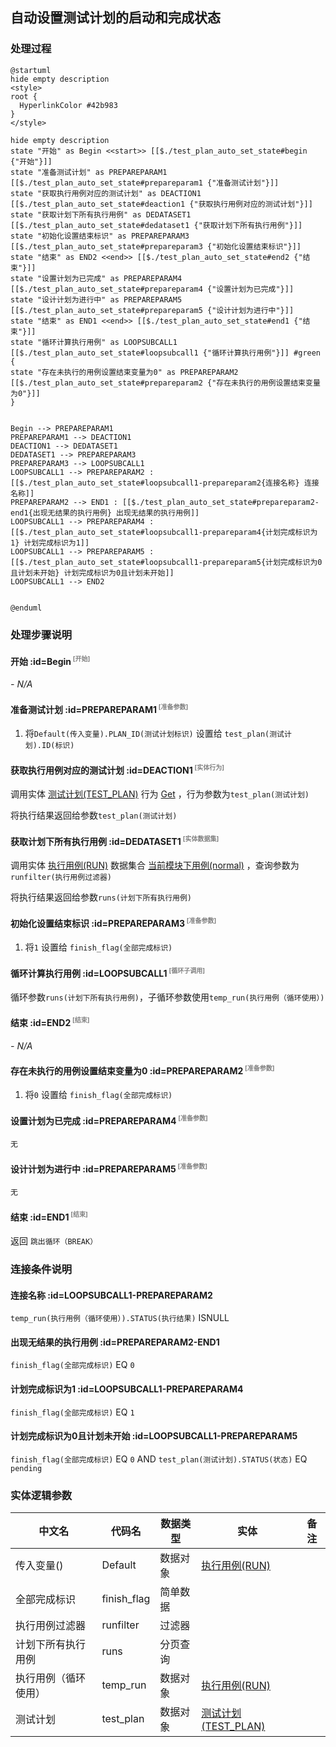 ## 自动设置测试计划的启动和完成状态 <!-- {docsify-ignore-all} -->

   

### 处理过程

```plantuml
@startuml
hide empty description
<style>
root {
  HyperlinkColor #42b983
}
</style>

hide empty description
state "开始" as Begin <<start>> [[$./test_plan_auto_set_state#begin {"开始"}]]
state "准备测试计划" as PREPAREPARAM1  [[$./test_plan_auto_set_state#prepareparam1 {"准备测试计划"}]]
state "获取执行用例对应的测试计划" as DEACTION1  [[$./test_plan_auto_set_state#deaction1 {"获取执行用例对应的测试计划"}]]
state "获取计划下所有执行用例" as DEDATASET1  [[$./test_plan_auto_set_state#dedataset1 {"获取计划下所有执行用例"}]]
state "初始化设置结束标识" as PREPAREPARAM3  [[$./test_plan_auto_set_state#prepareparam3 {"初始化设置结束标识"}]]
state "结束" as END2 <<end>> [[$./test_plan_auto_set_state#end2 {"结束"}]]
state "设置计划为已完成" as PREPAREPARAM4  [[$./test_plan_auto_set_state#prepareparam4 {"设置计划为已完成"}]]
state "设计计划为进行中" as PREPAREPARAM5  [[$./test_plan_auto_set_state#prepareparam5 {"设计计划为进行中"}]]
state "结束" as END1 <<end>> [[$./test_plan_auto_set_state#end1 {"结束"}]]
state "循环计算执行用例" as LOOPSUBCALL1  [[$./test_plan_auto_set_state#loopsubcall1 {"循环计算执行用例"}]] #green {
state "存在未执行的用例设置结束变量为0" as PREPAREPARAM2  [[$./test_plan_auto_set_state#prepareparam2 {"存在未执行的用例设置结束变量为0"}]]
}


Begin --> PREPAREPARAM1
PREPAREPARAM1 --> DEACTION1
DEACTION1 --> DEDATASET1
DEDATASET1 --> PREPAREPARAM3
PREPAREPARAM3 --> LOOPSUBCALL1
LOOPSUBCALL1 --> PREPAREPARAM2 : [[$./test_plan_auto_set_state#loopsubcall1-prepareparam2{连接名称} 连接名称]]
PREPAREPARAM2 --> END1 : [[$./test_plan_auto_set_state#prepareparam2-end1{出现无结果的执行用例} 出现无结果的执行用例]]
LOOPSUBCALL1 --> PREPAREPARAM4 : [[$./test_plan_auto_set_state#loopsubcall1-prepareparam4{计划完成标识为1} 计划完成标识为1]]
LOOPSUBCALL1 --> PREPAREPARAM5 : [[$./test_plan_auto_set_state#loopsubcall1-prepareparam5{计划完成标识为0且计划未开始} 计划完成标识为0且计划未开始]]
LOOPSUBCALL1 --> END2


@enduml
```


### 处理步骤说明

#### 开始 :id=Begin<sup class="footnote-symbol"> <font color=gray size=1>[开始]</font></sup>



*- N/A*
#### 准备测试计划 :id=PREPAREPARAM1<sup class="footnote-symbol"> <font color=gray size=1>[准备参数]</font></sup>



1. 将`Default(传入变量).PLAN_ID(测试计划标识)` 设置给  `test_plan(测试计划).ID(标识)`

#### 获取执行用例对应的测试计划 :id=DEACTION1<sup class="footnote-symbol"> <font color=gray size=1>[实体行为]</font></sup>



调用实体 [测试计划(TEST_PLAN)](module/TestMgmt/test_plan.md) 行为 [Get](module/TestMgmt/test_plan#行为) ，行为参数为`test_plan(测试计划)`

将执行结果返回给参数`test_plan(测试计划)`

#### 获取计划下所有执行用例 :id=DEDATASET1<sup class="footnote-symbol"> <font color=gray size=1>[实体数据集]</font></sup>



调用实体 [执行用例(RUN)](module/TestMgmt/run.md) 数据集合 [当前模块下用例(normal)](module/TestMgmt/run#数据集合) ，查询参数为`runfilter(执行用例过滤器)`

将执行结果返回给参数`runs(计划下所有执行用例)`

#### 初始化设置结束标识 :id=PREPAREPARAM3<sup class="footnote-symbol"> <font color=gray size=1>[准备参数]</font></sup>



1. 将`1` 设置给  `finish_flag(全部完成标识)`

#### 循环计算执行用例 :id=LOOPSUBCALL1<sup class="footnote-symbol"> <font color=gray size=1>[循环子调用]</font></sup>



循环参数`runs(计划下所有执行用例)`，子循环参数使用`temp_run(执行用例（循环使用）)`
#### 结束 :id=END2<sup class="footnote-symbol"> <font color=gray size=1>[结束]</font></sup>



*- N/A*

#### 存在未执行的用例设置结束变量为0 :id=PREPAREPARAM2<sup class="footnote-symbol"> <font color=gray size=1>[准备参数]</font></sup>



1. 将`0` 设置给  `finish_flag(全部完成标识)`

#### 设置计划为已完成 :id=PREPAREPARAM4<sup class="footnote-symbol"> <font color=gray size=1>[准备参数]</font></sup>




    无

#### 设计计划为进行中 :id=PREPAREPARAM5<sup class="footnote-symbol"> <font color=gray size=1>[准备参数]</font></sup>




    无

#### 结束 :id=END1<sup class="footnote-symbol"> <font color=gray size=1>[结束]</font></sup>



返回 `跳出循环（BREAK）`


### 连接条件说明
#### 连接名称 :id=LOOPSUBCALL1-PREPAREPARAM2

`temp_run(执行用例（循环使用）).STATUS(执行结果)` ISNULL
#### 出现无结果的执行用例 :id=PREPAREPARAM2-END1

`finish_flag(全部完成标识)` EQ `0`
#### 计划完成标识为1 :id=LOOPSUBCALL1-PREPAREPARAM4

`finish_flag(全部完成标识)` EQ `1`
#### 计划完成标识为0且计划未开始 :id=LOOPSUBCALL1-PREPAREPARAM5

`finish_flag(全部完成标识)` EQ `0` AND `test_plan(测试计划).STATUS(状态)` EQ `pending`


### 实体逻辑参数

|    中文名   |    代码名    |  数据类型    |  实体   |备注 |
| --------| --------| -------- | -------- | --------   |
|传入变量(<i class="fa fa-check"/></i>)|Default|数据对象|[执行用例(RUN)](module/TestMgmt/run.md)||
|全部完成标识|finish_flag|简单数据|||
|执行用例过滤器|runfilter|过滤器|||
|计划下所有执行用例|runs|分页查询|||
|执行用例（循环使用）|temp_run|数据对象|[执行用例(RUN)](module/TestMgmt/run.md)||
|测试计划|test_plan|数据对象|[测试计划(TEST_PLAN)](module/TestMgmt/test_plan.md)||
